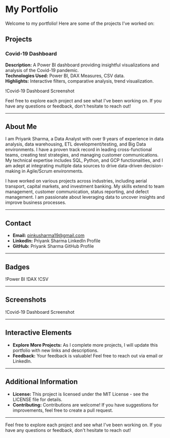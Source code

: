 # My Portfolio

Welcome to my portfolio! Here are some of the projects I've worked on:

## Projects

### Covid-19 Dashboard
**Description:** A Power BI dashboard providing insightful visualizations and analysis of the Covid-19 pandemic.  
**Technologies Used:** Power BI, DAX Measures, CSV data.  
**Highlights:** Interactive filters, comparative analysis, trend visualization.

!Covid-19 Dashboard Screenshot

Feel free to explore each project and see what I've been working on. If you have any questions or feedback, don't hesitate to reach out!

---

## About Me

I am Priyank Sharma, a Data Analyst with over 9 years of experience in data analysis, data warehousing, ETL development/testing, and Big Data environments. I have a proven track record in leading cross-functional teams, creating test strategies, and managing customer communications. My technical expertise includes SQL, Python, and GCP functionalities, and I am adept at integrating multiple data sources to drive data-driven decision-making in Agile/Scrum environments.

I have worked on various projects across industries, including aerial transport, capital markets, and investment banking. My skills extend to team management, customer communication, status reporting, and defect management. I am passionate about leveraging data to uncover insights and improve business processes.

---

## Contact

- **Email:** pinkusharma19@gmail.com
- **LinkedIn:** Priyank Sharma LinkedIn Profile
- **GitHub:** Priyank Sharma GitHub Profile

---

## Badges

!Power BI
!DAX
!CSV

---

## Screenshots

!Covid-19 Dashboard Screenshot

---

## Interactive Elements

- **Explore More Projects:** As I complete more projects, I will update this portfolio with new links and descriptions.
- **Feedback:** Your feedback is valuable! Feel free to reach out via email or LinkedIn.

---

## Additional Information

- **License:** This project is licensed under the MIT License - see the LICENSE file for details.
- **Contributing:** Contributions are welcome! If you have suggestions for improvements, feel free to create a pull request.

---

Feel free to explore each project and see what I've been working on. If you have any questions or feedback, don't hesitate to reach out!

